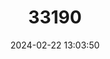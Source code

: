 ---
title: "33190"
category: "Pterocarpus angolensis"
draft: false
date: 2024-02-22 13:03:50
languages:
  English: ["Bloodwood Tree", "Mukwa"]
  Afrikaans: ["Kiaat"]
---